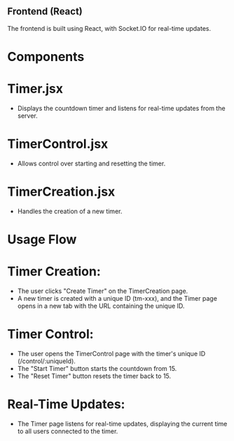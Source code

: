 Frontend (React)
----------------

The frontend is built using React, with Socket.IO for real-time updates.

# Components
# Timer.jsx
* Displays the countdown timer and listens for real-time updates from the server.

# TimerControl.jsx
* Allows control over starting and resetting the timer.

# TimerCreation.jsx
* Handles the creation of a new timer.


# Usage Flow
# Timer Creation:
* The user clicks "Create Timer" on the TimerCreation page.
* A new timer is created with a unique ID (tm-xxx), and the Timer page opens in a new tab with the URL containing the unique ID.

  
# Timer Control:
* The user opens the TimerControl page with the timer's unique ID (/control/:uniqueId).
* The "Start Timer" button starts the countdown from 15.
* The "Reset Timer" button resets the timer back to 15.

# Real-Time Updates:
* The Timer page listens for real-time updates, displaying the current time to all users connected to the timer.

